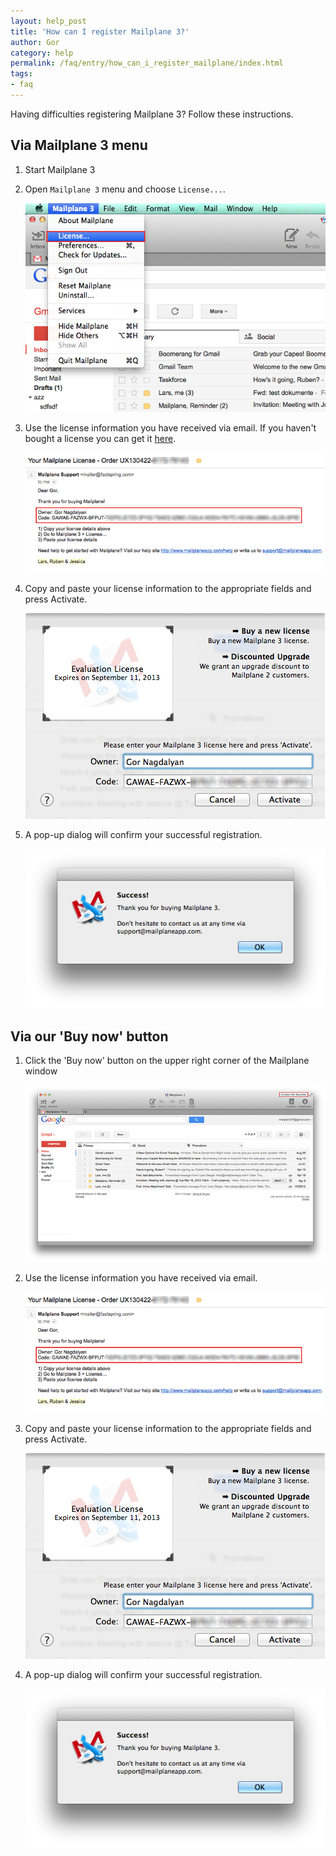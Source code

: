 ```yaml
---
layout: help_post
title: 'How can I register Mailplane 3?'
author: Gor
category: help
permalink: /faq/entry/how_can_i_register_mailplane/index.html
tags:
- faq
---
```


Having difficulties registering Mailplane 3? Follow these instructions.

## Via Mailplane 3 menu

1. Start Mailplane 3
2. Open `Mailplane 3` menu and choose `License...`.

	![screen1](/assets/help/faq/2013-09-07-how_can_i_register_mailplane/screen1.png)

3. Use the license information you have received via email. If you haven't bought a license you can get it [here](http://mailplaneapp.com/buy).

	![screen2](/assets/help/faq/2013-09-07-how_can_i_register_mailplane/screen2.png)

4. Copy and paste your license information to the appropriate fields and press Activate.

	![screen3](/assets/help/faq/2013-09-07-how_can_i_register_mailplane/screen3.png)

5. A pop-up dialog will confirm your successful registration.

	![screen4](/assets/help/faq/2013-09-07-how_can_i_register_mailplane/screen4.png)

## Via our 'Buy now' button

1. Click the 'Buy now' button on the upper right corner of the Mailplane window

	![screen5](/assets/help/faq/2013-09-07-how_can_i_register_mailplane/screen5.png)

2. Use the license information you have received via email.

	![screen2](/assets/help/faq/2013-09-07-how_can_i_register_mailplane//screen2.png)

3. Copy and paste your license information to the appropriate fields and press Activate.

	![screen3](/assets/help/faq/2013-09-07-how_can_i_register_mailplane/screen3.png)

4. A pop-up dialog will confirm your successful registration.

	![screen4](/assets/help/faq/2013-09-07-how_can_i_register_mailplane/screen4.png)
